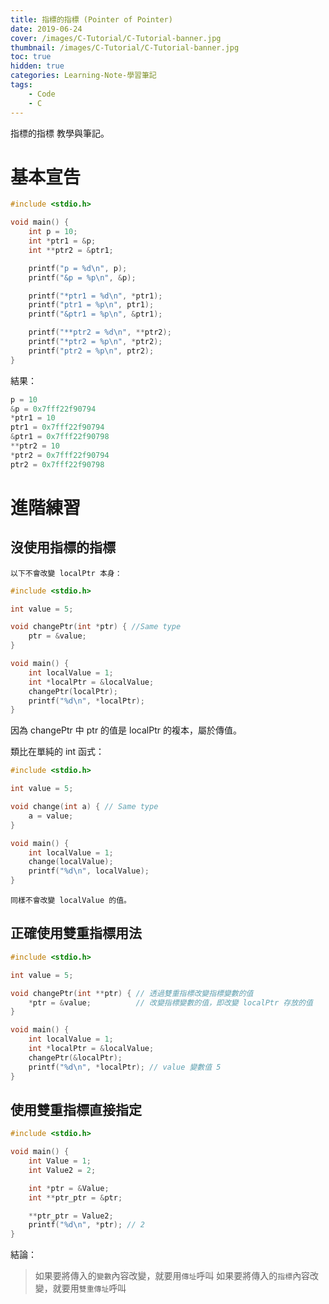 ```yaml
---
title: 指標的指標 (Pointer of Pointer)
date: 2019-06-24
cover: /images/C-Tutorial/C-Tutorial-banner.jpg
thumbnail: /images/C-Tutorial/C-Tutorial-banner.jpg
toc: true
hidden: true
categories: Learning-Note-學習筆記
tags:
    - Code
    - C
---
```


指標的指標 教學與筆記。

<!-- more -->

# 基本宣告

```cpp
#include <stdio.h>

void main() {
    int p = 10;
    int *ptr1 = &p;
    int **ptr2 = &ptr1;

    printf("p = %d\n", p);
    printf("&p = %p\n", &p);

    printf("*ptr1 = %d\n", *ptr1);
    printf("ptr1 = %p\n", ptr1);
    printf("&ptr1 = %p\n", &ptr1);

    printf("**ptr2 = %d\n", **ptr2);
    printf("*ptr2 = %p\n", *ptr2);
    printf("ptr2 = %p\n", ptr2);
}

```

結果：
```cpp
p = 10
&p = 0x7fff22f90794
*ptr1 = 10
ptr1 = 0x7fff22f90794
&ptr1 = 0x7fff22f90798
**ptr2 = 10
*ptr2 = 0x7fff22f90794
ptr2 = 0x7fff22f90798
```

# 進階練習

## 沒使用指標的指標

`以下不會改變 localPtr 本身：`

```cpp
#include <stdio.h>

int value = 5;

void changePtr(int *ptr) { //Same type
    ptr = &value;
}

void main() {
    int localValue = 1;
    int *localPtr = &localValue;
    changePtr(localPtr);
    printf("%d\n", *localPtr);
}
```

因為 changePtr 中 ptr 的值是 localPtr 的複本，屬於傳值。

類比在單純的 int 函式：

```cpp
#include <stdio.h>

int value = 5;

void change(int a) { // Same type
    a = value;
}

void main() {	
    int localValue = 1;
    change(localValue);
    printf("%d\n", localValue);
}
```

`同樣不會改變 localValue 的值。`

## 正確使用雙重指標用法

```cpp
#include <stdio.h>

int value = 5;

void changePtr(int **ptr) { // 透過雙重指標改變指標變數的值 
    *ptr = &value;          // 改變指標變數的值，即改變 localPtr 存放的值 
}

void main() {
    int localValue = 1;
    int *localPtr = &localValue;
    changePtr(&localPtr);
    printf("%d\n", *localPtr); // value 變數值 5
}
```

## 使用雙重指標直接指定
```cpp
#include <stdio.h>

void main() {
    int Value = 1;
    int Value2 = 2;

    int *ptr = &Value;
    int **ptr_ptr = &ptr;

    **ptr_ptr = Value2;
    printf("%d\n", *ptr); // 2
}
```

結論：

> 如果要將傳入的`變數`內容改變，就要用`傳址`呼叫
> 如果要將傳入的`指標`內容改變，就要用`雙重傳址`呼叫